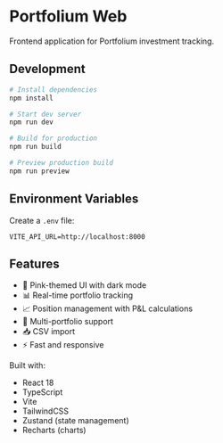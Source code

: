 # Portfolium Web

Frontend application for Portfolium investment tracking.

## Development

```bash
# Install dependencies
npm install

# Start dev server
npm run dev

# Build for production
npm run build

# Preview production build
npm run preview
```

## Environment Variables

Create a `.env` file:

```
VITE_API_URL=http://localhost:8000
```

## Features

- 🌸 Pink-themed UI with dark mode
- 📊 Real-time portfolio tracking
- 📈 Position management with P&L calculations
- 💼 Multi-portfolio support
- 📥 CSV import
- ⚡ Fast and responsive

Built with:
- React 18
- TypeScript
- Vite
- TailwindCSS
- Zustand (state management)
- Recharts (charts)
